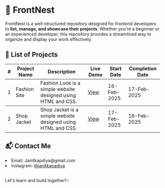 <h1>🚀 FrontNest</h1>
<p>FrontNest is a well-structured repository designed for frontend developers to <b>list, manage, and showcase their projects</b>. Whether you're a beginner or an experienced developer, this repository provides a streamlined way to organize and display your work effectively.</p>

<h2>📂 List of Projects</h2>
<table>
  <thead>
    <tr>
      <th>#</th>
      <th>Project Name</th>
      <th>Description</th>
      <th>Live Demo</th>
      <th>Start Date</th>
      <th>Completion Date</th>
    </tr>
  </thead>
  <tbody>
    <tr>
      <td>1</td>
      <td>Fashion Site</td>
      <td>Fashion Look is a simple website designed using HTML and CSS.</td>
      <td><a href="https://janitkapdiya.github.io/FrontNest/1.%20Fashion%20Look" target="_blank">View</a></td>
      <td>16-Feb-2025</td>
      <td>17-Feb-2025</td>
    </tr>
  <tbody>
    <tr>
      <td>2</td>
      <td>Shop Jacket</td>
      <td>Shop Jacket is a simple website designed using HTML and CSS.</td>
      <td><a href="https://janitkapdiya.github.io/FrontNest/2.%20Shop%20Jacket/" target="_blank">View</a></td>
      <td>17-Feb-2025</td>
      <td>18-Feb-2025</td>
    </tr>
  </tbody>
</table>

<h2>📬 Contact Me</h2>
<li>Email: Janitkapdiya@gmail.com</li>
<li>Instagram: <a href="https://instagram.com/janitkapadiya" target="_blank">@janitkapadiya</a></li>

<br>
<p>Let's learn and build together!✨</p>

